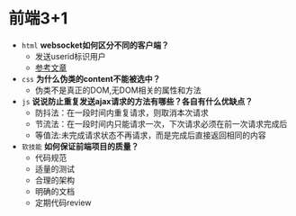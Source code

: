# 前端3+1
- `html` **websocket如何区分不同的客户端？**
  - 发送userid标识用户
  - [参考文章](https://www.cnblogs.com/mataszhang/p/6676180.html)
- `css` **为什么伪类的content不能被选中？**
  - 伪类不是真正的DOM,无DOM相关的属性和方法
- `js` **说说防止重复发送ajax请求的方法有哪些？各自有什么优缺点？**
  - 防抖法：在一段时间内重复请求，则取消本次请求
  - 节流法：在一段时间内只能请求一次，下次请求必须在前一次请求完成后
  - 等值法:未完成请求状态不再请求，而是完成后直接返回相同的内容
- `软技能` **如何保证前端项目的质量？**
  - 代码规范
  - 适量的测试
  - 合理的架构
  - 明确的文档
  - 定期代码review